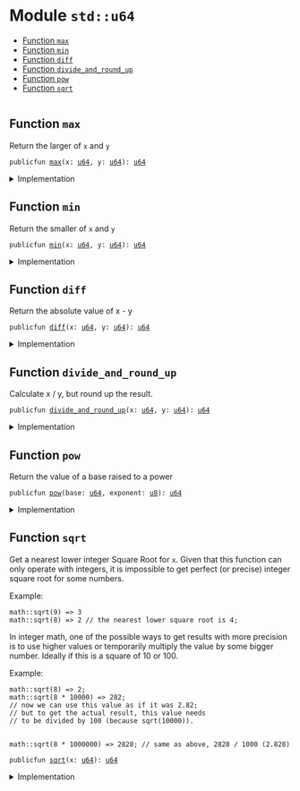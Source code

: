 
<a name="std_u64"></a>

# Module `std::u64`



-  [Function `max`](#std_u64_max)
-  [Function `min`](#std_u64_min)
-  [Function `diff`](#std_u64_diff)
-  [Function `divide_and_round_up`](#std_u64_divide_and_round_up)
-  [Function `pow`](#std_u64_pow)
-  [Function `sqrt`](#std_u64_sqrt)


<pre><code></code></pre>



<a name="std_u64_max"></a>

## Function `max`

Return the larger of <code>x</code> and <code>y</code>


<pre><code>publicfun <a href="u64.md#std_u64_max">max</a>(x: <a href="u64.md#std_u64">u64</a>, y: <a href="u64.md#std_u64">u64</a>): <a href="u64.md#std_u64">u64</a>
</code></pre>



<details>
<summary>Implementation</summary>


<pre><code><b>public</b> <b>fun</b> <a href="u64.md#std_u64_max">max</a>(x: <a href="u64.md#std_u64">u64</a>, y: <a href="u64.md#std_u64">u64</a>): <a href="u64.md#std_u64">u64</a> {
    <a href="macros.md#std_macros_num_max">std::macros::num_max</a>!(x, y)
}
</code></pre>



</details>

<a name="std_u64_min"></a>

## Function `min`

Return the smaller of <code>x</code> and <code>y</code>


<pre><code>publicfun <a href="u64.md#std_u64_min">min</a>(x: <a href="u64.md#std_u64">u64</a>, y: <a href="u64.md#std_u64">u64</a>): <a href="u64.md#std_u64">u64</a>
</code></pre>



<details>
<summary>Implementation</summary>


<pre><code><b>public</b> <b>fun</b> <a href="u64.md#std_u64_min">min</a>(x: <a href="u64.md#std_u64">u64</a>, y: <a href="u64.md#std_u64">u64</a>): <a href="u64.md#std_u64">u64</a> {
    <a href="macros.md#std_macros_num_min">std::macros::num_min</a>!(x, y)
}
</code></pre>



</details>

<a name="std_u64_diff"></a>

## Function `diff`

Return the absolute value of x - y


<pre><code>publicfun <a href="u64.md#std_u64_diff">diff</a>(x: <a href="u64.md#std_u64">u64</a>, y: <a href="u64.md#std_u64">u64</a>): <a href="u64.md#std_u64">u64</a>
</code></pre>



<details>
<summary>Implementation</summary>


<pre><code><b>public</b> <b>fun</b> <a href="u64.md#std_u64_diff">diff</a>(x: <a href="u64.md#std_u64">u64</a>, y: <a href="u64.md#std_u64">u64</a>): <a href="u64.md#std_u64">u64</a> {
    <a href="macros.md#std_macros_num_diff">std::macros::num_diff</a>!(x, y)
}
</code></pre>



</details>

<a name="std_u64_divide_and_round_up"></a>

## Function `divide_and_round_up`

Calculate x / y, but round up the result.


<pre><code>publicfun <a href="u64.md#std_u64_divide_and_round_up">divide_and_round_up</a>(x: <a href="u64.md#std_u64">u64</a>, y: <a href="u64.md#std_u64">u64</a>): <a href="u64.md#std_u64">u64</a>
</code></pre>



<details>
<summary>Implementation</summary>


<pre><code><b>public</b> <b>fun</b> <a href="u64.md#std_u64_divide_and_round_up">divide_and_round_up</a>(x: <a href="u64.md#std_u64">u64</a>, y: <a href="u64.md#std_u64">u64</a>): <a href="u64.md#std_u64">u64</a> {
    <a href="macros.md#std_macros_num_divide_and_round_up">std::macros::num_divide_and_round_up</a>!(x, y)
}
</code></pre>



</details>

<a name="std_u64_pow"></a>

## Function `pow`

Return the value of a base raised to a power


<pre><code>publicfun <a href="u64.md#std_u64_pow">pow</a>(base: <a href="u64.md#std_u64">u64</a>, exponent: <a href="u8.md#std_u8">u8</a>): <a href="u64.md#std_u64">u64</a>
</code></pre>



<details>
<summary>Implementation</summary>


<pre><code><b>public</b> <b>fun</b> <a href="u64.md#std_u64_pow">pow</a>(base: <a href="u64.md#std_u64">u64</a>, exponent: <a href="u8.md#std_u8">u8</a>): <a href="u64.md#std_u64">u64</a> {
    <a href="macros.md#std_macros_num_pow">std::macros::num_pow</a>!(base, exponent)
}
</code></pre>



</details>

<a name="std_u64_sqrt"></a>

## Function `sqrt`

Get a nearest lower integer Square Root for <code>x</code>. Given that this
function can only operate with integers, it is impossible
to get perfect (or precise) integer square root for some numbers.

Example:
```
math::sqrt(9) => 3
math::sqrt(8) => 2 // the nearest lower square root is 4;
```

In integer math, one of the possible ways to get results with more
precision is to use higher values or temporarily multiply the
value by some bigger number. Ideally if this is a square of 10 or 100.

Example:
```
math::sqrt(8) => 2;
math::sqrt(8 * 10000) => 282;
// now we can use this value as if it was 2.82;
// but to get the actual result, this value needs
// to be divided by 100 (because sqrt(10000)).


math::sqrt(8 * 1000000) => 2828; // same as above, 2828 / 1000 (2.828)
```


<pre><code>publicfun <a href="u64.md#std_u64_sqrt">sqrt</a>(x: <a href="u64.md#std_u64">u64</a>): <a href="u64.md#std_u64">u64</a>
</code></pre>



<details>
<summary>Implementation</summary>


<pre><code><b>public</b> <b>fun</b> <a href="u64.md#std_u64_sqrt">sqrt</a>(x: <a href="u64.md#std_u64">u64</a>): <a href="u64.md#std_u64">u64</a> {
    <a href="macros.md#std_macros_num_sqrt">std::macros::num_sqrt</a>!&lt;<a href="u64.md#std_u64">u64</a>, <a href="u128.md#std_u128">u128</a>&gt;(x, 64)
}
</code></pre>



</details>


[//]: # ("File containing references which can be used from documentation")
